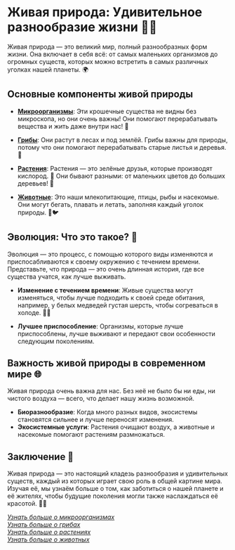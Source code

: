 # Живая природа: Удивительное разнообразие жизни 🌱🐾

Живая природа — это великий мир, полный разнообразных форм жизни. Она включает в себя всё: от самых маленьких организмов до огромных существ, которых можно встретить в самых различных уголках нашей планеты. 🌍

## Основные компоненты живой природы

- **[Микроорганизмы](микроорганизмы.md)**: Эти крошечные существа не видны без микроскопа, но они очень важны! Они помогают перерабатывать вещества и жить даже внутри нас! 🔬

- **[Грибы](грибы.md)**: Они растут в лесах и под землёй. Грибы важны для природы, потому что они помогают перерабатывать старые листья и деревья. 🍄

- **[Растения](растения.md)**: Растения — это зелёные друзья, которые производят кислород. 🌿 Они бывают разными: от маленьких цветов до больших деревьев! 🌳

- **[Животные](животные.md)**: Это наши млекопитающие, птицы, рыбы и насекомые. Они могут бегать, плавать и летать, заполняя каждый уголок природы. 🦁🐦

## Эволюция: Что это такое? 🔄

Эволюция — это процесс, с помощью которого виды изменяются и приспосабливаются к своему окружению с течением времени. Представьте, что природа — это очень длинная история, где все существа учатся, как лучше выживать.

- **Изменение с течением времени**: Живые существа могут изменяться, чтобы лучше подходить к своей среде обитания, например, у белых медведей густая шерсть, чтобы согреваться в холоде. 🐻‍❄️

- **Лучшее приспособление**: Организмы, которые лучше приспособлены, лучше выживают и передают свои особенности следующим поколениям.

## Важность живой природы в современном мире 🌐

Живая природа очень важна для нас. Без неё не было бы ни еды, ни чистого воздуха — всего, что делает нашу жизнь возможной.

- **Биоразнообразие**: Когда много разных видов, экосистемы становятся сильнее и лучше переносят изменения.
- **Экосистемные услуги**: Растения очищают воздух, а животные и насекомые помогают растениям размножаться.

## Заключение 🌿

Живая природа — это настоящий кладезь разнообразия и удивительных существ, каждый из которых играет свою роль в общей картине мира. Изучая её, мы узнаём больше о том, как заботиться о нашей планете и её жителях, чтобы будущие поколения могли также наслаждаться её красотой. 🌻🦊

*[Узнать больше о микроорганизмах](микроорганизмы.md)*  
*[Узнать больше о грибах](грибы.md)*  
*[Узнать больше о растениях](растения.md)*  
*[Узнать больше о животных](животные.md)*

